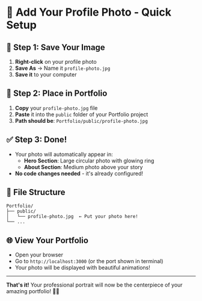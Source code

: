 # 📸 Add Your Profile Photo - Quick Setup

## 🚀 **Step 1: Save Your Image**
1. **Right-click** on your profile photo
2. **Save As** → Name it `profile-photo.jpg`
3. **Save it** to your computer

## 📁 **Step 2: Place in Portfolio**
1. **Copy** your `profile-photo.jpg` file
2. **Paste** it into the `public` folder of your Portfolio project
3. **Path should be**: `Portfolio/public/profile-photo.jpg`

## ✅ **Step 3: Done!**
- Your photo will automatically appear in:
  - **Hero Section**: Large circular photo with glowing ring
  - **About Section**: Medium photo above your story
- **No code changes needed** - it's already configured!

## 🎯 **File Structure**
```
Portfolio/
├── public/
│   └── profile-photo.jpg  ← Put your photo here!
└── ...
```

## 🌐 **View Your Portfolio**
- Open your browser
- Go to `http://localhost:3000` (or the port shown in terminal)
- Your photo will be displayed with beautiful animations!

---

**That's it!** Your professional portrait will now be the centerpiece of your amazing portfolio! 🎉✨
